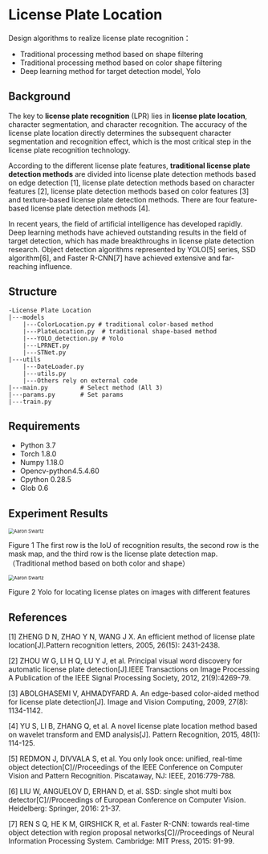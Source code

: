 # License Plate Location 

Design algorithms to realize license plate recognition：

- Traditional processing method based on shape filtering
- Traditional processing method based on color shape filtering
- Deep learning method for target detection model, Yolo

## Background

The key to **license plate recognition** (LPR) lies in **license plate location**, character segmentation, and character recognition. The accuracy of the license plate location directly determines the subsequent character segmentation and recognition effect, which is the most critical step in the license plate recognition technology.

According to the different license plate features, **traditional license plate detection methods** are divided into license plate detection methods based on edge detection [1], license plate detection methods based on character features [2], license plate detection methods based on color features [3] and texture-based license plate detection methods. There are four feature-based license plate detection methods [4].

In recent years, the field of artificial intelligence has developed rapidly. Deep learning methods have achieved outstanding results in the field of target detection, which has made breakthroughs in license plate detection research. Object detection algorithms represented by YOLO[5] series, SSD algorithm[6], and Faster R-CNN[7] have achieved extensive and far-reaching influence.

## Structure

```
-License Plate Location
|---models
	|---ColorLocation.py # traditional color-based method
	|---PlateLocation.py  # traditional shape-based method
	|---YOLO_detection.py # Yolo
	|---LPRNET.py
	|---STNet.py
|---utils
	|---DateLoader.py
	|---utils.py
	|---Others rely on external code
|---main.py 		# Select method (All 3) 
|---params.py       # Set params
|---train.py
```

## Requirements

- Python 3.7 
- Torch 1.8.0 
- Numpy 1.18.0 
- Opencv-python4.5.4.60 
- Cpython 0.28.5 
- Glob 0.6

## Experiment Results

<img src="https://github.com/supergirl-os/License-Plate-Recognition/raw/main/res2.png" alt="Aaron Swartz" style="zoom:67%;" />

Figure 1 The first row is the IoU of recognition results, the second row is the mask map, and the third row is the license plate detection map. （Traditional method based on both color and shape）



<img src="https://github.com/supergirl-os/License-Plate-Recognition/raw/main/res3.png" alt="Aaron Swartz" style="zoom:67%;" />

Figure 2 Yolo for locating license plates on images with different features

## References

[1] ZHENG D N, ZHAO Y N, WANG J X. An efficient method of license plate location[J].Pattern recognition letters, 2005, 26(15): 2431-2438. 

[2] ZHOU W G, LI H Q, LU Y J, et al. Principal visual word discovery for automatic license plate detection[J].IEEE Transactions on Image Processing A Publication of the IEEE Signal Processing Society, 2012, 21(9):4269-79. 

[3] ABOLGHASEMI V, AHMADYFARD A. An edge-based color-aided method for license plate detection[J]. Image and Vision Computing, 2009, 27(8): 1134-1142. 

[4] YU S, LI B, ZHANG Q, et al. A novel license plate location method based on wavelet transform and EMD analysis[J]. Pattern Recognition, 2015, 48(1): 114-125. 

[5] REDMON J, DIVVALA S, et al. You only look once: unified, real-time object detection[C]//Proceedings of the IEEE Conference on Computer Vision and Pattern Recognition. Piscataway, NJ: IEEE, 2016:779-788. 

[6] LIU W, ANGUELOV D, ERHAN D, et al. SSD: single shot multi box detector[C]//Proceedings of European Conference on Computer Vision. Heidelberg: Springer, 2016: 21-37. 

[7] REN S Q, HE K M, GIRSHICK R, et al. Faster R-CNN: towards real-time object detection with region proposal networks[C]//Proceedings of Neural Information Processing System. Cambridge: MIT Press, 2015: 91-99.